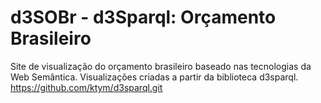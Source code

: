 # d3SOBr - d3Sparql: Orçamento Brasileiro
Site de visualização do orçamento brasileiro baseado nas tecnologias da Web Semântica. Visualizações criadas a partir da biblioteca d3sparql.
<https://github.com/ktym/d3sparql.git>
